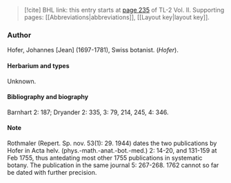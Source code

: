 > [!cite] BHL link: this entry starts at [page 235](https://www.biodiversitylibrary.org/item/103253#page/261/mode/1up) of TL-2 Vol. II.
> Supporting pages: [[Abbreviations|abbreviations]], [[Layout key|layout key]].

### Author

Hofer, Johannes \[Jean\] (1697-1781), Swiss botanist. (*Hofer*).

#### Herbarium and types

Unknown.

#### Bibliography and biography

Barnhart 2: 187; Dryander 2: 335, 3: 79, 214, 245, 4: 346.

#### Note

Rothmaler (Repert. Sp. nov. 53(1): 29. 1944) dates the two publications by Hofer in Acta helv. (phys.-math.-anat.-bot.-med.) 2: 14-20, and 131-159 at Feb 1755, thus antedating most other 1755 publications in systematic botany. The publication in the same journal 5: 267-268. 1762 cannot so far be dated with further precision.

